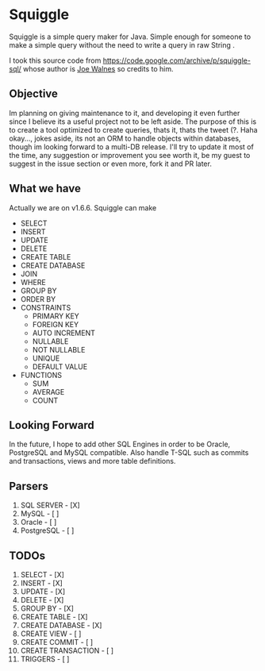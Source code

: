 # Squiggle

Squiggle is a simple query maker for Java. Simple enough for someone to make a simple query without the need to write a query in raw String .

I took this source code from https://code.google.com/archive/p/squiggle-sql/ whose author is <a href="joe@truemesh.com">Joe Walnes</a> so credits to him.

## Objective

Im planning on giving maintenance to it, and developing it even further since I believe its a useful project not to be left aside. The purpose of this is to create a tool optimized to create queries, thats it, thats the tweet (?. Haha okay..., jokes aside, its not an ORM to handle objects within databases, though im looking forward to a multi-DB release. I'll try to update it most of the time, any suggestion or improvement you see worth it, be my guest to suggest in the issue section or even more, fork it and PR later.

## What we have

Actually we are on v1.6.6. Squiggle can make

- SELECT
- INSERT
- UPDATE
- DELETE
- CREATE TABLE
- CREATE DATABASE
- JOIN
- WHERE
- GROUP BY
- ORDER BY
- CONSTRAINTS
  - PRIMARY KEY
  - FOREIGN KEY
  - AUTO INCREMENT
  - NULLABLE
  - NOT NULLABLE
  - UNIQUE
  - DEFAULT VALUE
- FUNCTIONS
  - SUM
  - AVERAGE
  - COUNT

## Looking Forward

In the future, I hope to add other SQL Engines in order to be Oracle, PostgreSQL and MySQL compatible.
Also handle T-SQL such as commits and transactions, views and more table definitions.

## Parsers

1. SQL SERVER - [X]
2. MySQL - [ ]
3. Oracle - [ ]
4. PostgreSQL - [ ]

## TODOs

1. SELECT - [X]
2. INSERT - [X]
3. UPDATE - [X]
4. DELETE - [X]
5. GROUP BY - [X]
6. CREATE TABLE - [X]
7. CREATE DATABASE - [X]
8. CREATE VIEW - [ ]
9. CREATE COMMIT - [ ]
10. CREATE TRANSACTION - [ ]
11. TRIGGERS - [ ]
